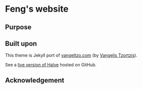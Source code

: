 # Feng's website
  
## Purpose


## Built upon  

This theme is Jekyll port of [vangeltzo.com](http://vangeltzo.com/) (by [Vangelis Tzortzis](https://github.com/srekoble)).

See a [live version of Halve](http://taylantatli.github.io/Halve) hosted on GitHub.

## Acknowledgement



